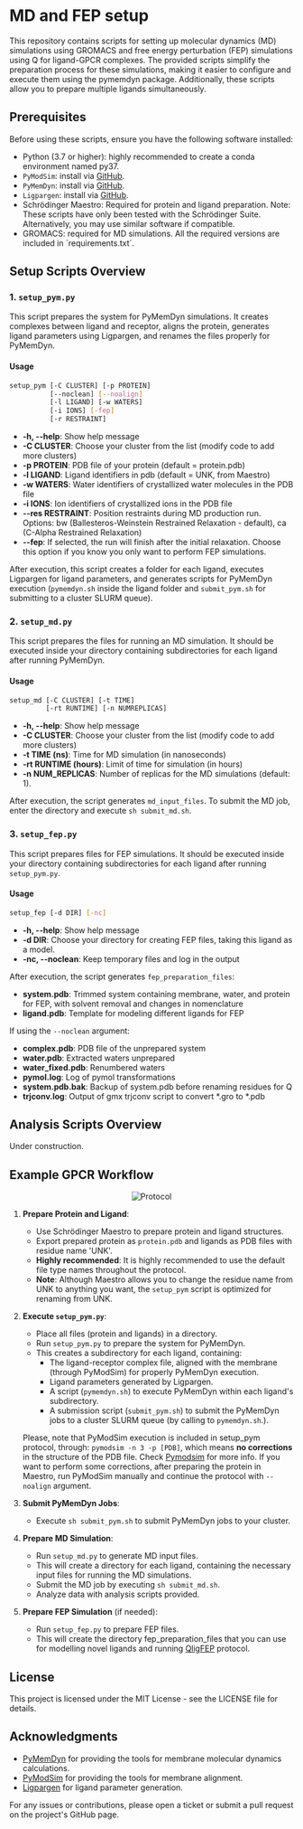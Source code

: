 # MD and FEP setup

This repository contains scripts for setting up molecular dynamics (MD) simulations using GROMACS and free energy perturbation (FEP) simulations using Q for ligand-GPCR complexes. The provided scripts simplify the preparation process for these simulations, making it easier to configure and execute them using the pymemdyn package. Additionally, these scripts allow you to prepare multiple ligands simultaneously.

## Prerequisites

Before using these scripts, ensure you have the following software installed:
- Python (3.7 or higher): highly recommended to create a conda environment named py37.
- `PyModSim`: install via [GitHub](https://github.com/GPCR-ModSim/pymodsim).
- `PyMemDyn`: install via [GitHub](https://github.com/GPCR-ModSim/pymemdyn).
- `Ligpargen`: install via [GitHub](https://github.com/Isra3l/ligpargen).
- Schrödinger Maestro: Required for protein and ligand preparation. Note: These scripts have only been tested with the Schrödinger Suite. Alternatively, you may use similar software if compatible.
- GROMACS: required for MD simulations.
All the required versions are included in ´requirements.txt´.

## Setup Scripts Overview

### 1. `setup_pym.py`
This script prepares the system for PyMemDyn simulations. It creates complexes between ligand and receptor, aligns the protein, generates ligand parameters using Ligpargen, and renames the files properly for PyMemDyn.

#### Usage

```bash
setup_pym [-C CLUSTER] [-p PROTEIN]
          [--noclean] [--noalign]
          [-l LIGAND] [-w WATERS]
          [-i IONS] [-fep] 
          [-r RESTRAINT]
```

- **-h, --help**: Show help message
- **-C CLUSTER**: Choose your cluster from the list (modify code to add more clusters)
- **-p PROTEIN**: PDB file of your protein (default = protein.pdb)
- **-l LIGAND**: Ligand identifiers in pdb (default = UNK, from Maestro)
- **-w WATERS**: Water identifiers of crystallized water molecules in the PDB file
- **-i IONS**: Ion identifiers of crystallized ions in the PDB file
- **--res RESTRAINT**: Position restraints during MD production run. Options: bw (Ballesteros-Weinstein Restrained Relaxation - default), ca (C-Alpha Restrained Relaxation)
- **--fep**: If selected, the run will finish after the initial relaxation. Choose this option if you know you only want to perform FEP simulations.

After execution, this script creates a folder for each ligand, executes Ligpargen for ligand parameters, and generates scripts for PyMemDyn execution (`pymemdyn.sh` inside the ligand folder and `submit_pym.sh` for submitting to a cluster SLURM queue).

### 2. `setup_md.py`
This script prepares the files for running an MD simulation. It should be executed inside your directory containing subdirectories for each ligand after running PyMemDyn.

#### Usage

```bash
setup_md [-C CLUSTER] [-t TIME]
         [-rt RUNTIME] [-n NUMREPLICAS]
```

- **-h, --help**: Show help message
- **-C CLUSTER**: Choose your cluster from the list (modify code to add more clusters)
- **-t TIME (ns)**: Time for MD simulation (in nanoseconds)
- **-rt RUNTIME (hours)**: Limit of time for simulation (in hours)
- **-n NUM_REPLICAS**: Number of replicas for the MD simulations (default: 1).

After execution, the script generates `md_input_files`. To submit the MD job, enter the directory and execute `sh submit_md.sh`.

### 3. `setup_fep.py`
This script prepares files for FEP simulations. It should be executed inside your directory containing subdirectories for each ligand after running `setup_pym.py`.

#### Usage

```bash
setup_fep [-d DIR] [-nc]
```

- **-h, --help**: Show help message
- **-d DIR**: Choose your directory for creating FEP files, taking this ligand as a model.
- **-nc, --noclean**: Keep temporary files and log in the output

After execution, the script generates `fep_preparation_files`:
- **system.pdb**: Trimmed system containing membrane, water, and protein for FEP, with solvent removal and changes in nomenclature
- **ligand.pdb**: Template for modeling different ligands for FEP

If using the `--noclean` argument:
- **complex.pdb**: PDB file of the unprepared system
- **water.pdb**: Extracted waters unprepared
- **water_fixed.pdb**: Renumbered waters
- **pymol.log**: Log of pymol transformations
- **system.pdb.bak**: Backup of system.pdb before renaming residues for Q
- **trjconv.log**: Output of gmx trjconv script to convert *.gro to *.pdb

## Analysis Scripts Overview
Under construction.

## Example GPCR Workflow
<p align="center">
  <img src="/manual/Protocol.jpg" alt="Protocol" />
</p>

1. **Prepare Protein and Ligand**:
    - Use Schrödinger Maestro to prepare protein and ligand structures.
    - Export prepared protein as `protein.pdb` and ligands as PDB files with residue name 'UNK'. 
    - **Highly recommended**: It is highly recommended to use the default file type names throughout the protocol.
    - **Note**: Although Maestro allows you to change the residue name from UNK to anything you want, the `setup_pym` script is optimized for renaming from UNK.

2. **Execute `setup_pym.py`**:
    - Place all files (protein and ligands) in a directory.
    - Run `setup_pym.py` to prepare the system for PyMemDyn.
    - This creates a subdirectory for each ligand, containing:
        - The ligand-receptor complex file, aligned with the membrane (through PyModSim) for properly PyMemDyn execution.
        - Ligand parameters generated by Ligpargen.
        - A script (`pymemdyn.sh`) to execute PyMemDyn within each ligand's subdirectory.
        - A submission script (`submit_pym.sh`) to submit the PyMemDyn jobs to a cluster SLURM queue (by calling to `pymemdyn.sh`.).

    Please, note that PyModSim execution is included in setup_pym protocol, through: `pymodsim -n 3 -p [PDB]`, which means **no corrections** in the structure of the PDB file. Check [Pymodsim](https://github.com/GPCR-ModSim/pymodsim) for more info. If you want to perform some corrections, after preparing the protein in Maestro, run PyModSim manually and continue the protocol with `--noalign` argument.

3. **Submit PyMemDyn Jobs**:
    - Execute `sh submit_pym.sh` to submit PyMemDyn jobs to your cluster.

4. **Prepare MD Simulation**:
    - Run `setup_md.py` to generate MD input files.
    - This will create a directory for each ligand, containing the necessary input files for running the MD simulations.
    - Submit the MD job by executing `sh submit_md.sh`.
    - Analyze data with analysis scripts provided.

5. **Prepare FEP Simulation** (if needed):
    - Run `setup_fep.py` to prepare FEP files.
    - This will create the directory fep_preparation_files that you can use for modelling novel ligands and running [QligFEP](https://github.com/qusers/qligfep) protocol.

## License

This project is licensed under the MIT License - see the LICENSE file for details.

## Acknowledgments

- [PyMemDyn](https://github.com/GPCR-ModSim/pymemdyn) for providing the tools for membrane molecular dynamics calculations.
- [PyModSim](https://github.com/GPCR-ModSim/pymodsim) for providing the tools for membrane alignment.
- [Ligpargen](https://github.com/Isra3l/ligpargen) for ligand parameter generation.

For any issues or contributions, please open a ticket or submit a pull request on the project's GitHub page.
